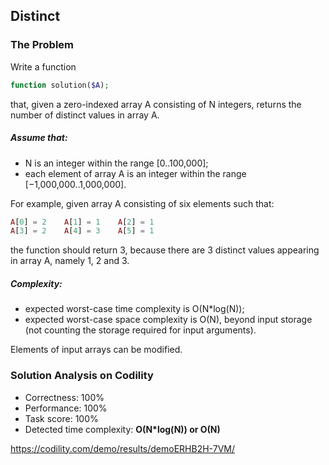 ## Distinct

### The Problem

Write a function
```php
function solution($A);
```
that, given a zero-indexed array A consisting of N integers, returns the number of distinct values in array A.

##### Assume that:
* N is an integer within the range [0..100,000];
* each element of array A is an integer within the range [−1,000,000..1,000,000].

For example, given array A consisting of six elements such that:
```php
A[0] = 2    A[1] = 1    A[2] = 1
A[3] = 2    A[4] = 3    A[5] = 1
```
the function should return 3, because there are 3 distinct values appearing in array A, namely 1, 2 and 3.

##### Complexity:
* expected worst-case time complexity is O(N*log(N));
* expected worst-case space complexity is O(N), beyond input storage (not counting the storage required for input arguments).

Elements of input arrays can be modified.

### Solution Analysis on Codility
* Correctness: 100%
* Performance: 100%
* Task score: 100%
* Detected time complexity: **O(N*log(N)) or O(N)**

https://codility.com/demo/results/demoERHB2H-7VM/
